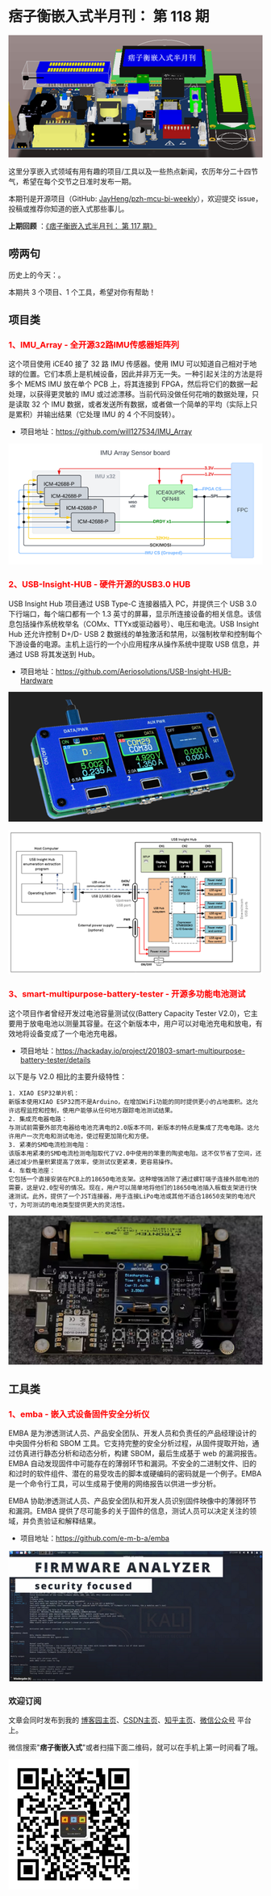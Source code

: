 # 痞子衡嵌入式半月刊： 第 118 期

![](https://raw.githubusercontent.com/JayHeng/pzh-mcu-bi-weekly/master/pics/pzh_mcu_bi_weekly.PNG)

这里分享嵌入式领域有用有趣的项目/工具以及一些热点新闻，农历年分二十四节气，希望在每个交节之日准时发布一期。

本期刊是开源项目（GitHub: [JayHeng/pzh-mcu-bi-weekly](https://github.com/JayHeng/pzh-mcu-bi-weekly)），欢迎提交 issue，投稿或推荐你知道的嵌入式那些事儿。

**上期回顾** ：[《痞子衡嵌入式半月刊： 第 117 期》](https://www.cnblogs.com/henjay724/p/18708118)

## 唠两句

历史上的今天：。

本期共 3 个项目、1 个工具，希望对你有帮助！

## 项目类

### <font color="red">1、IMU_Array - 全开源32路IMU传感器矩阵列</font>

这个项目使用 iCE40 接了 32 路 IMU 传感器。使用 IMU 可以知道自己相对于地球的位置。它们本质上是机械设备，因此并非万无一失。一种引起关注的方法是将多个 MEMS IMU 放在单个 PCB 上，将其连接到 FPGA，然后将它们的数据一起处理，以获得更灵敏的 IMU 或过滤漂移。当前代码没做任何花哨的数据处理，只是读取 32 个 IMU 数据，或者发送所有数据，或者做一个简单的平均（实际上只是累积）并输出结果（它处理 IMU 的 4 个不同旋转）。

 * 项目地址：https://github.com/will127534/IMU_Array

![](https://raw.githubusercontent.com/JayHeng/pzh-mcu-bi-weekly/master/pics/issue-118/IMU_Array.png)

### <font color="red">2、USB-Insight-HUB - 硬件开源的USB3.0 HUB</font>

USB Insight Hub 项目通过 USB Type-C 连接器插入 PC，并提供三个 USB 3.0 下行端口，每个端口都有一个 1.3 英寸的屏幕，显示所连接设备的相关信息。该信息包括操作系统枚举名（COMx、TTYx或驱动器号）、电压和电流。USB Insight Hub 还允许控制 D+/D- USB 2 数据线的单独激活和禁用，以强制枚举和控制每个下游设备的电源。主机上运行的一个小应用程序从操作系统中提取 USB 信息，并通过 USB 将其发送到 Hub。

 * 项目地址：https://github.com/Aeriosolutions/USB-Insight-HUB-Hardware

![](https://raw.githubusercontent.com/JayHeng/pzh-mcu-bi-weekly/master/pics/issue-118/USB-Insight-HUB.png)

![](https://raw.githubusercontent.com/JayHeng/pzh-mcu-bi-weekly/master/pics/issue-118/USB-Insight-HUB2.png)

### <font color="red">3、smart-multipurpose-battery-tester - 开源多功能电池测试</font>

这个项目作者曾经开发过电池容量测试仪(Battery Capacity Tester V2.0)，它主要用于放电电池以测量其容量。在这个新版本中，用户可以对电池充电和放电，有效地将设备变成了一个电池充电器。

 * 项目地址：https://hackaday.io/project/201803-smart-multipurpose-battery-tester/details

以下是与 V2.0 相比的主要升级特性：

```text
1. XIAO ESP32单片机：
新版本使用XIAO ESP32而不是Arduino，在增加WiFi功能的同时提供更小的占地面积。这允许远程监控和控制，使用户能够从任何地方跟踪电池测试结果。
2. 集成充电器电路：
与测试前需要外部充电器给电池充满电的2.0版本不同，新版本的特点是集成了充电电路。这允许用户一次充电和测试电池，使过程更加简化和方便。
3. 紧凑的SMD电流检测电阻：
该版本用紧凑的SMD电流检测电阻取代了V2.0中使用的笨重的陶瓷电阻。这不仅节省了空间，还通过减少热量积累提高了效率，使测试仪更紧凑，更容易操作。
4. 车载电池座：
它包括一个直接安装在PCB上的18650电池支架。这种增强消除了通过螺钉端子连接外部电池的需要，这是V2.0型号的情况。现在，用户可以简单地将他们的18650电池插入板载支架进行快速测试。此外，提供了一个JST连接器，用于连接LiPo电池或其他不适合18650支架的电池尺寸，为可测试的电池类型提供更大的灵活性。
```

![](https://raw.githubusercontent.com/JayHeng/pzh-mcu-bi-weekly/master/pics/issue-118/smart-multipurpose-battery-tester.png)

## 工具类

### <font color="red">1、emba - 嵌入式设备固件安全分析仪</font>

EMBA 是为渗透测试人员、产品安全团队、开发人员和负责任的产品经理设计的中央固件分析和 SBOM 工具。它支持完整的安全分析过程，从固件提取开始，通过仿真进行静态分析和动态分析，构建 SBOM，最后生成基于 web 的漏洞报告。EMBA 自动发现固件中可能存在的薄弱环节和漏洞。不安全的二进制文件、旧的和过时的软件组件、潜在的易受攻击的脚本或硬编码的密码就是一个例子。EMBA 是一个命令行工具，可以生成易于使用的网络报告以供进一步分析。

EMBA 协助渗透测试人员、产品安全团队和开发人员识别固件映像中的薄弱环节和漏洞。EMBA 提供了尽可能多的关于固件的信息，测试人员可以决定关注的领域，并负责验证和解释结果。

 * 项目地址：https://github.com/e-m-b-a/emba

![](https://raw.githubusercontent.com/JayHeng/pzh-mcu-bi-weekly/master/pics/issue-118/emba.png)

### 欢迎订阅

文章会同时发布到我的 [博客园主页](https://www.cnblogs.com/henjay724/)、[CSDN主页](https://blog.csdn.net/henjay724)、[知乎主页](https://www.zhihu.com/people/henjay724)、[微信公众号](http://weixin.sogou.com/weixin?type=1&query=痞子衡嵌入式) 平台上。

微信搜索"__痞子衡嵌入式__"或者扫描下面二维码，就可以在手机上第一时间看了哦。

![](https://raw.githubusercontent.com/JayHeng/pzhmcu-picture/master/wechat/pzhMcu_qrcode_258x258.jpg)

